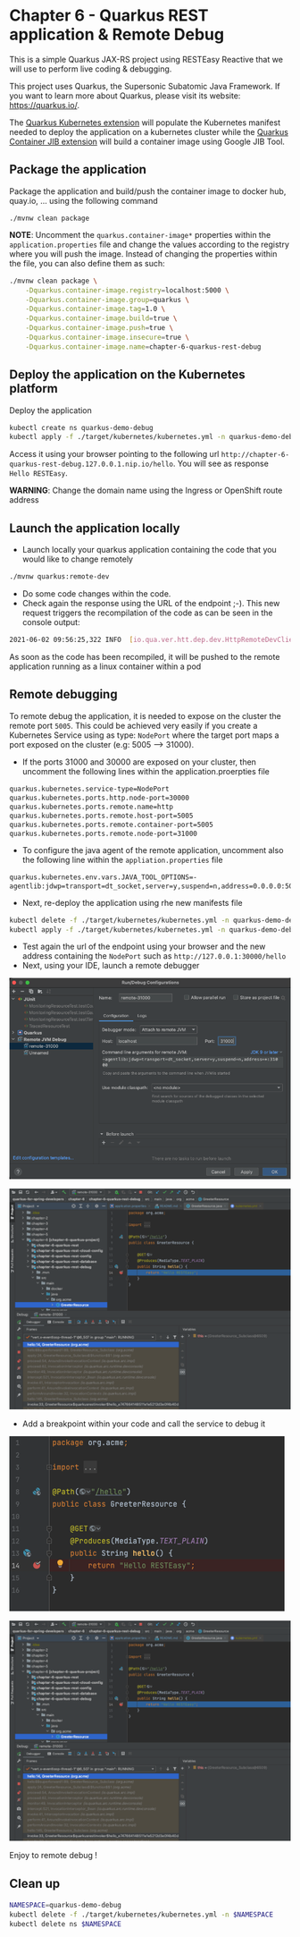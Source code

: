 # Chapter 6 - Quarkus REST application & Remote Debug
This is a simple Quarkus JAX-RS project using RESTEasy Reactive that we will use to perform live coding & debugging.

This project uses Quarkus, the Supersonic Subatomic Java Framework. If you want to learn more about Quarkus, please visit its website: https://quarkus.io/.

The [Quarkus Kubernetes extension](https://quarkus.io/guides/deploying-to-kubernetes) will populate the Kubernetes manifest needed to deploy the application 
on a kubernetes cluster while the [Quarkus Container JIB extension](https://quarkus.io/guides/container-image) will build a container image using Google JIB Tool.

## Package the application

Package the application and build/push the container image to docker hub, quay.io, ... using the following command
```shell script
./mvnw clean package
```
**NOTE**: Uncomment the `quarkus.container-image*` properties within the `application.properties` file and change the values according to the registry where you will push the image.
Instead of changing the properties within the file, you can also define them as such:

```bash
./mvnw clean package \
    -Dquarkus.container-image.registry=localhost:5000 \
    -Dquarkus.container-image.group=quarkus \
    -Dquarkus.container-image.tag=1.0 \
    -Dquarkus.container-image.build=true \
    -Dquarkus.container-image.push=true \
    -Dquarkus.container-image.insecure=true \
    -Dquarkus.container-image.name=chapter-6-quarkus-rest-debug
```

## Deploy the application on the Kubernetes platform

Deploy the application
```bash
kubectl create ns quarkus-demo-debug
kubectl apply -f ./target/kubernetes/kubernetes.yml -n quarkus-demo-debug
```
Access it using your browser pointing to the following url `http://chapter-6-quarkus-rest-debug.127.0.0.1.nip.io/hello`.
You will see as response `Hello RESTEasy`.

**WARNING**: Change the domain name using the Ingress or OpenShift route address

## Launch the application locally

- Launch locally your quarkus application containing the code that you would like to change remotely
```bash
./mvnw quarkus:remote-dev
```
- Do some code changes within the code.
- Check again the response using the URL of the endpoint ;-). This new request triggers the recompilation of the code as can be seen in the console output:
```bash
2021-06-02 09:56:25,322 INFO  [io.qua.ver.htt.dep.dev.HttpRemoteDevClient] (Remote dev client thread) Sending dev/app/org/acme/GreeterResource.class
```
As soon as the code has been recompiled, it will be pushed to the remote application running as a linux container within a pod

## Remote debugging

To remote debug the application, it is needed to expose on the cluster the remote port `5005`. 
This could be achieved very easily if you create a Kubernetes Service using as type: `NodePort`
where the target port maps a port exposed on the cluster (e.g: 5005 --> 31000).

- If the ports 31000 and 30000 are exposed on your cluster, then uncomment the following lines within the application.proerpties file
```text
quarkus.kubernetes.service-type=NodePort
quarkus.kubernetes.ports.http.node-port=30000
quarkus.kubernetes.ports.remote.name=http
quarkus.kubernetes.ports.remote.host-port=5005
quarkus.kubernetes.ports.remote.container-port=5005
quarkus.kubernetes.ports.remote.node-port=31000
```
- To configure the java agent of the remote application, uncomment also the following line within the `appliation.properties` file
```text
quarkus.kubernetes.env.vars.JAVA_TOOL_OPTIONS=-agentlib:jdwp=transport=dt_socket,server=y,suspend=n,address=0.0.0.0:5005
```
- Next, re-deploy the application using rhe new manifests file
```bash
kubectl delete -f ./target/kubernetes/kubernetes.yml -n quarkus-demo-debug
kubectl apply -f ./target/kubernetes/kubernetes.yml -n quarkus-demo-debug
```
- Test again the url of the endpoint using your browser and the new address containing the `NodePort` such as `http://127.0.0.1:30000/hello`
- Next, using your IDE, launch a remote debugger

![Configure-remote-debugger](img/remote-debugger.png)

![Launch it](img/debug-it.png)

- Add a breakpoint within your code and call the service to debug it

![Add breakpoint](img/add-breakpoint.png)

![Breapoint stops](img/debug-it.png)

Enjoy to remote debug !

## Clean up
```bash
NAMESPACE=quarkus-demo-debug
kubectl delete -f ./target/kubernetes/kubernetes.yml -n $NAMESPACE
kubectl delete ns $NAMESPACE
```
